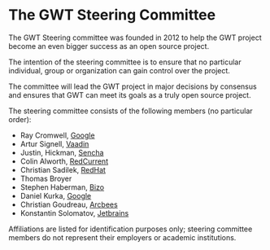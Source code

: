 The GWT Steering Committee
==========================

The GWT Steering committee was founded in 2012 to help the GWT project become an even bigger success as an open source project.

The intention of the steering committee is to ensure that no particular individual, group or organization can gain control over the project.

The committee will lead the GWT project in major decisions by consensus and ensures that GWT can meet its goals as a truly open source project.

The steering committee consists of the following members (no particular order):

* Ray Cromwell, [Google](https://www.google.com/about/)
* Artur Signell, [Vaadin](http://www.vaadin.com)
* Justin, Hickman, [Sencha](http://www.sencha.com)
* Colin Alworth, [RedCurrent](http://www.redcurrent.com)
* Christian Sadilek, [RedHat](http://www.redhat.com)
* Thomas Broyer
* Stephen Haberman, [Bizo](http://www.bizo.com)
* Daniel Kurka, [Google](https://www.google.com/about/)
* Christian Goudreau, [Arcbees](http://www.arcbees.com)
* Konstantin Solomatov, [Jetbrains](http://www.jetbrains.com)

Affiliations are listed for identification purposes only; steering committee members do not represent their employers or academic institutions.
